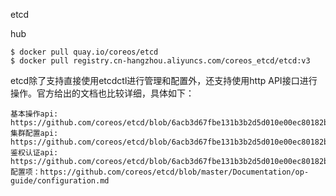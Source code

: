 etcd 

hub
```
$ docker pull quay.io/coreos/etcd
$ docker pull registry.cn-hangzhou.aliyuncs.com/coreos_etcd/etcd:v3
```
etcd除了支持直接使用etcdctl进行管理和配置外，还支持使用http API接口进行操作。官方给出的文档也比较详细，具体如下：
```
基本操作api: https://github.com/coreos/etcd/blob/6acb3d67fbe131b3b2d5d010e00ec80182be4628/Documentation/v2/api.md
集群配置api: https://github.com/coreos/etcd/blob/6acb3d67fbe131b3b2d5d010e00ec80182be4628/Documentation/v2/members_api.md
鉴权认证api: https://github.com/coreos/etcd/blob/6acb3d67fbe131b3b2d5d010e00ec80182be4628/Documentation/v2/auth_api.md
配置项：https://github.com/coreos/etcd/blob/master/Documentation/op-guide/configuration.md
```
